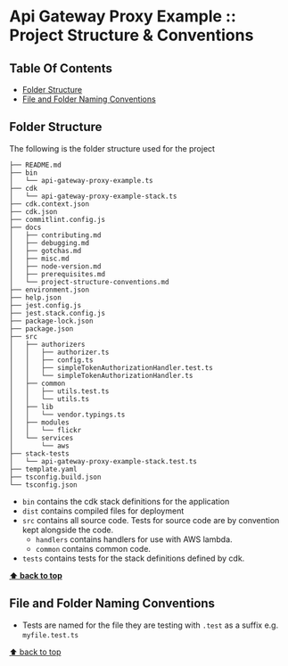 # Api Gateway Proxy Example :: Project Structure & Conventions <!-- omit in toc -->

## Table Of Contents <!-- omit in toc -->

- [Folder Structure](#folder-structure)
- [File and Folder Naming Conventions](#file-and-folder-naming-conventions)

## Folder Structure

The following is the folder structure used for the project

```shell
├── README.md
├── bin
│   └── api-gateway-proxy-example.ts
├── cdk
│   └── api-gateway-proxy-example-stack.ts
├── cdk.context.json
├── cdk.json
├── commitlint.config.js
├── docs
│   ├── contributing.md
│   ├── debugging.md
│   ├── gotchas.md
│   ├── misc.md
│   ├── node-version.md
│   ├── prerequisites.md
│   └── project-structure-conventions.md
├── environment.json
├── help.json
├── jest.config.js
├── jest.stack.config.js
├── package-lock.json
├── package.json
├── src
│   ├── authorizers
│   │   ├── authorizer.ts
│   │   ├── config.ts
│   │   ├── simpleTokenAuthorizationHandler.test.ts
│   │   └── simpleTokenAuthorizationHandler.ts
│   ├── common
│   │   ├── utils.test.ts
│   │   └── utils.ts
│   ├── lib
│   │   └── vendor.typings.ts
│   ├── modules
│   │   └── flickr
│   └── services
│       └── aws
├── stack-tests
│   └── api-gateway-proxy-example-stack.test.ts
├── template.yaml
├── tsconfig.build.json
└── tsconfig.json
```

- `bin` contains the cdk stack definitions for the application
- `dist` contains compiled files for deployment
- `src` contains all source code. Tests for source code are by convention kept alongside the code.
  - `handlers` contains handlers for use with AWS lambda.
  - `common` contains common code.
- `tests` contains tests for the stack definitions defined by cdk.

**[⬆ back to top](#table-of-contents)**

## File and Folder Naming Conventions

- Tests are named for the file they are testing with `.test` as a suffix e.g. `myfile.test.ts`

[⬆ back to top](#table-of-contents)
